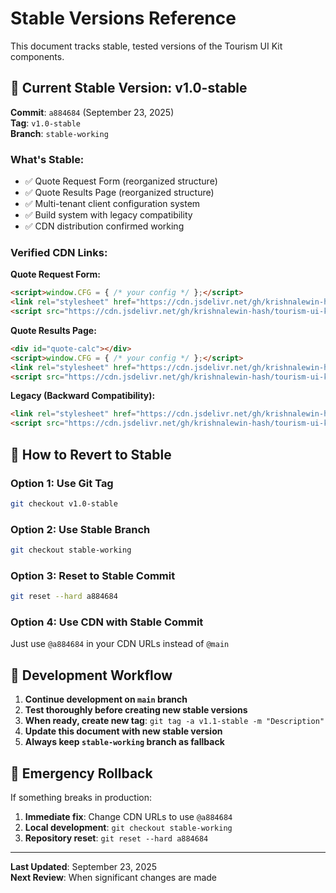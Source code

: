 # Stable Versions Reference

This document tracks stable, tested versions of the Tourism UI Kit components.

## 🎯 Current Stable Version: v1.0-stable

**Commit**: `a884684` (September 23, 2025)  
**Tag**: `v1.0-stable`  
**Branch**: `stable-working`

### What's Stable:
- ✅ Quote Request Form (reorganized structure)
- ✅ Quote Results Page (reorganized structure)  
- ✅ Multi-tenant client configuration system
- ✅ Build system with legacy compatibility
- ✅ CDN distribution confirmed working

### Verified CDN Links:

**Quote Request Form:**
```html
<script>window.CFG = { /* your config */ };</script>
<link rel="stylesheet" href="https://cdn.jsdelivr.net/gh/krishnalewin-hash/tourism-ui-kit@a884684/dist/quote-request-form.min.css">
<script src="https://cdn.jsdelivr.net/gh/krishnalewin-hash/tourism-ui-kit@a884684/dist/quote-request-form.min.js"></script>
```

**Quote Results Page:**
```html
<div id="quote-calc"></div>
<script>window.CFG = { /* your config */ };</script>
<link rel="stylesheet" href="https://cdn.jsdelivr.net/gh/krishnalewin-hash/tourism-ui-kit@a884684/dist/quote-results-page.min.css">
<script src="https://cdn.jsdelivr.net/gh/krishnalewin-hash/tourism-ui-kit@a884684/dist/quote-results-page-enhanced.min.js"></script>
```

**Legacy (Backward Compatibility):**
```html
<link rel="stylesheet" href="https://cdn.jsdelivr.net/gh/krishnalewin-hash/tourism-ui-kit@620af04/dist/booking.min.css">
<script src="https://cdn.jsdelivr.net/gh/krishnalewin-hash/tourism-ui-kit@620af04/dist/booking.min.js"></script>
```

## 🔄 How to Revert to Stable

### Option 1: Use Git Tag
```bash
git checkout v1.0-stable
```

### Option 2: Use Stable Branch
```bash
git checkout stable-working
```

### Option 3: Reset to Stable Commit
```bash
git reset --hard a884684
```

### Option 4: Use CDN with Stable Commit
Just use `@a884684` in your CDN URLs instead of `@main`

## 📝 Development Workflow

1. **Continue development on `main` branch**
2. **Test thoroughly before creating new stable versions**
3. **When ready, create new tag**: `git tag -a v1.1-stable -m "Description"`
4. **Update this document with new stable version**
5. **Always keep `stable-working` branch as fallback**

## 🚨 Emergency Rollback

If something breaks in production:

1. **Immediate fix**: Change CDN URLs to use `@a884684`
2. **Local development**: `git checkout stable-working`
3. **Repository reset**: `git reset --hard a884684`

---

**Last Updated**: September 23, 2025  
**Next Review**: When significant changes are made